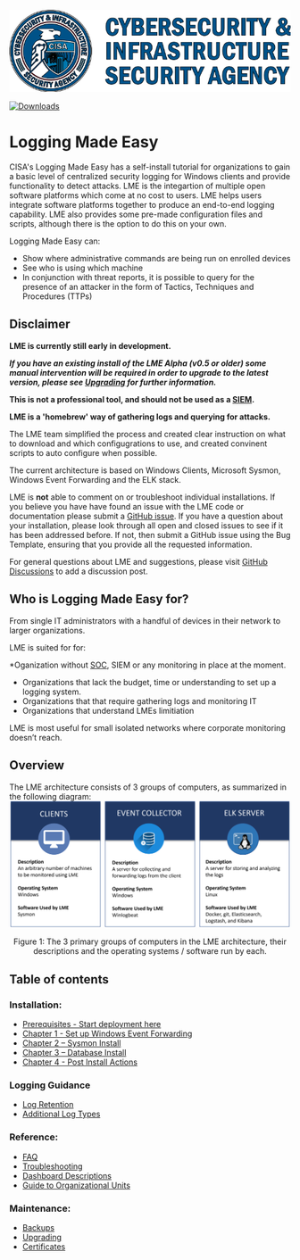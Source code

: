 ![N|Solid](/docs/imgs/cisa.png)

[![Downloads](https://img.shields.io/github/downloads/cisagov/lme/total.svg)]()

# Logging Made Easy
CISA's Logging Made Easy has a self-install tutorial for organizations to gain a basic level of centralized security logging for Windows clients and provide functionality to detect attacks. LME is the integartion of multiple open software platforms which come at no cost to users. LME helps users integrate software platforms together to produce an end-to-end logging capability. LME also provides some pre-made configuration files and scripts, although there is the option to do this on your own.

Logging Made Easy can:
- Show where administrative commands are being run on enrolled devices
- See who is using which machine
- In conjunction with threat reports, it is possible to query for the presence of an attacker in the form of Tactics, Techniques and Procedures (TTPs)

## Disclaimer

**LME is currently still early in development.**

***If you have an existing install of the LME Alpha (v0.5 or older) some manual intervention will be required in order to upgrade to the latest version, please see [Upgrading](/docs/markdown/maintenance/upgrading.md) for further information.***

**This is not a professional tool, and should not be used as a [SIEM](https://en.wikipedia.org/wiki/Security_information_and_event_management).**

**LME is a 'homebrew' way of gathering logs and querying for attacks.**

The LME team simplified the process and created clear instruction on what to download and which configugrations to use, and created convinent scripts to auto configure when possible. 

The current architecture is based on Windows Clients, Microsoft Sysmon, Windows Event Forwarding and the ELK stack.

LME is **not** able to comment on or troubleshoot individual installations. If you believe you have have found an issue with the LME code or documentation please submit a [GitHub issue](https://github.com/cisagov/lme/issues). If you have a question about your installation, please look through all open and closed issues to see if it has been addressed before.  If not, then submit a GitHub issue using the Bug Template, ensuring that you provide all the requested information.

For general questions about LME and suggestions, please visit [GitHub Discussions](https://github.com/cisagov/lme/discussions) to add a discussion post.

## Who is Logging Made Easy for?

From single IT administrators with a handful of devices in their network to larger organizations.

LME is suited for for:

*Oganization without [SOC](https://en.wikipedia.org/wiki/Information_security_operations_center), SIEM or any monitoring in place at the moment.
*	Organizations that lack the budget, time or understanding to set up a logging system.
*	Organizations that that require gathering logs and monitoring IT
*	Organizations that understand LMEs limitiation



LME is most useful for small isolated networks where corporate monitoring doesn’t reach.

## Overview
The LME architecture consists of 3 groups of computers, as summarized in the following diagram:
![High level overview](/docs/imgs/OverviewDiagram.png)

<p align="center">
Figure 1: The 3 primary groups of computers in the LME architecture, their descriptions and the operating systems / software run by each.
</p>

## Table of contents

### Installation:
 - [Prerequisites - Start deployment here](/docs/markdown/prerequisites.md)  
 - [Chapter 1 - Set up Windows Event Forwarding](/docs/markdown/chapter1/chapter1.md)  
 - [Chapter 2 – Sysmon Install](/docs/markdown/chapter2.md)  
 - [Chapter 3 – Database Install](/docs/markdown/chapter3/chapter3.md)  
 - [Chapter 4 - Post Install Actions ](/docs/markdown/chapter4.md)  

### Logging Guidance
 - [Log Retention](/docs/markdown/logging-guidance/retention.md)  
 - [Additional Log Types](/docs/markdown/logging-guidance/other-logging.md)  

### Reference:
 - [FAQ](/docs/markdown/reference/faq.md)  
 - [Troubleshooting](/docs/markdown/reference/troubleshooting.md)
 - [Dashboard Descriptions](/docs/markdown/reference/dashboard-descriptions.md)
 - [Guide to Organizational Units](/docs/markdown/chapter1/guide_to_ous.md)

### Maintenance:
 - [Backups](/docs/markdown/maintenance/backups.md)  
 - [Upgrading](/docs/markdown/maintenance/upgrading.md)  
 - [Certificates](/docs/markdown/maintenance/certificates.md)  
